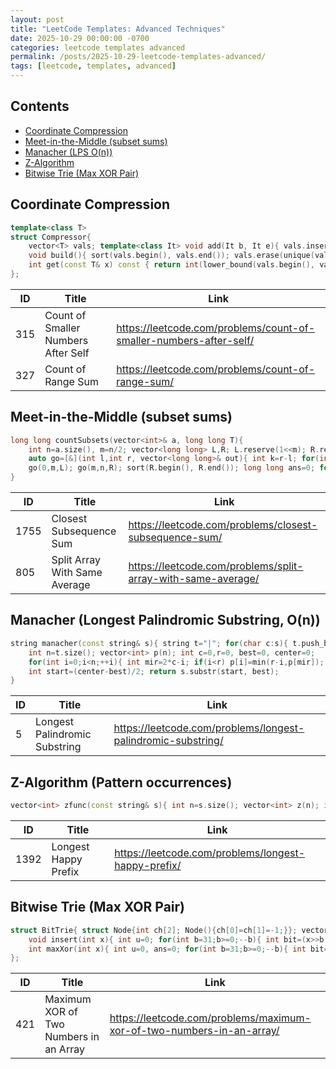 ```yaml
---
layout: post
title: "LeetCode Templates: Advanced Techniques"
date: 2025-10-29 00:00:00 -0700
categories: leetcode templates advanced
permalink: /posts/2025-10-29-leetcode-templates-advanced/
tags: [leetcode, templates, advanced]
---
```


## Contents

- [Coordinate Compression](#coordinate-compression)
- [Meet-in-the-Middle (subset sums)](#meet-in-the-middle-subset-sums)
- [Manacher (LPS O(n))](#manacher-longest-palindromic-substring-on)
- [Z-Algorithm](#z-algorithm-pattern-occurrences)
- [Bitwise Trie (Max XOR Pair)](#bitwise-trie-max-xor-pair)

## Coordinate Compression

```cpp
template<class T>
struct Compressor{
    vector<T> vals; template<class It> void add(It b, It e){ vals.insert(vals.end(), b, e); }
    void build(){ sort(vals.begin(), vals.end()); vals.erase(unique(vals.begin(), vals.end()), vals.end()); }
    int get(const T& x) const { return int(lower_bound(vals.begin(), vals.end(), x)-vals.begin()); }
};
```

| ID | Title | Link |
|---|---|---|
| 315 | Count of Smaller Numbers After Self | https://leetcode.com/problems/count-of-smaller-numbers-after-self/ |
| 327 | Count of Range Sum | https://leetcode.com/problems/count-of-range-sum/ |

## Meet-in-the-Middle (subset sums)

```cpp
long long countSubsets(vector<int>& a, long long T){
    int n=a.size(), m=n/2; vector<long long> L,R; L.reserve(1<<m); R.reserve(1<<(n-m));
    auto go=[&](int l,int r, vector<long long>& out){ int k=r-l; for(int mask=0; mask<(1<<k); ++mask){ long long s=0; for(int i=0;i<k;++i) if(mask>>i & 1) s+=a[l+i]; out.push_back(s); } };
    go(0,m,L); go(m,n,R); sort(R.begin(), R.end()); long long ans=0; for(long long x: L){ auto pr=equal_range(R.begin(), R.end(), T-x); ans += pr.second - pr.first; } return ans;
}
```

| ID | Title | Link |
|---|---|---|
| 1755 | Closest Subsequence Sum | https://leetcode.com/problems/closest-subsequence-sum/ |
| 805 | Split Array With Same Average | https://leetcode.com/problems/split-array-with-same-average/ |

## Manacher (Longest Palindromic Substring, O(n))

```cpp
string manacher(const string& s){ string t="|"; for(char c:s){ t.push_back(c); t.push_back('|'); }
    int n=t.size(); vector<int> p(n); int c=0,r=0, best=0, center=0;
    for(int i=0;i<n;++i){ int mir=2*c-i; if(i<r) p[i]=min(r-i,p[mir]); while(i-1-p[i]>=0 && i+1+p[i]<n && t[i-1-p[i]]==t[i+1+p[i]]) ++p[i]; if(i+p[i]>r){ c=i; r=i+p[i]; } if(p[i]>best){ best=p[i]; center=i; } }
    int start=(center-best)/2; return s.substr(start, best);
}
```

| ID | Title | Link |
|---|---|---|
| 5 | Longest Palindromic Substring | https://leetcode.com/problems/longest-palindromic-substring/ |

## Z-Algorithm (Pattern occurrences)

```cpp
vector<int> zfunc(const string& s){ int n=s.size(); vector<int> z(n); int l=0,r=0; for(int i=1;i<n;++i){ if(i<=r) z[i]=min(r-i+1, z[i-l]); while(i+z[i]<n && s[z[i]]==s[i+z[i]]) ++z[i]; if(i+z[i]-1>r){ l=i; r=i+z[i]-1; } } return z; }
```

| ID | Title | Link |
|---|---|---|
| 1392 | Longest Happy Prefix | https://leetcode.com/problems/longest-happy-prefix/ |

## Bitwise Trie (Max XOR Pair)

```cpp
struct BitTrie{ struct Node{int ch[2]; Node(){ch[0]=ch[1]=-1;}}; vector<Node> t{Node()};
    void insert(int x){ int u=0; for(int b=31;b>=0;--b){ int bit=(x>>b)&1; if(t[u].ch[bit]==-1){ t[u].ch[bit]=t.size(); t.push_back(Node()); } u=t[u].ch[bit]; } }
    int maxXor(int x){ int u=0, ans=0; for(int b=31;b>=0;--b){ int bit=(x>>b)&1, want=bit^1; if(t[u].ch[want]!=-1){ ans |= 1<<b; u=t[u].ch[want]; } else u=t[u].ch[bit]; } return ans; }
};
```

| ID | Title | Link |
|---|---|---|
| 421 | Maximum XOR of Two Numbers in an Array | https://leetcode.com/problems/maximum-xor-of-two-numbers-in-an-array/ |
